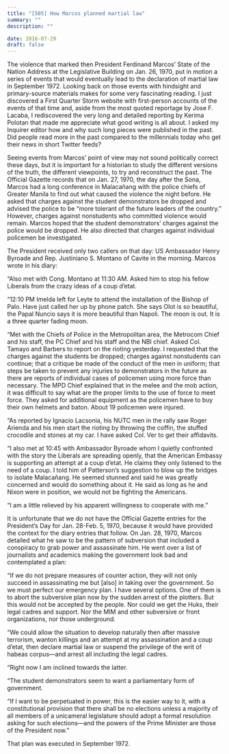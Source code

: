 ```yaml
---
title: "[505] How Marcos planned martial law"
summary: ""
description: ""

date: 2016-07-29
draft: false
---
```


The violence that marked then President Ferdinand Marcos’ State of the Nation Address at the Legislative Building on Jan. 26, 1970, put in motion a series of events that would eventually lead to the declaration of martial law in September 1972. Looking back on those events with hindsight and primary-source materials makes for some very fascinating reading. I just discovered a First Quarter Storm website with first-person accounts of the events of that time and, aside from the most quoted reportage by Jose F. Lacaba, I rediscovered the very long and detailed reporting by Kerima Polotan that made me appreciate what good writing is all about. I asked my Inquirer editor how and why such long pieces were published in the past. Did people read more in the past compared to the millennials today who get their news in short Twitter feeds?

Seeing events from Marcos’ point of view may not sound politically correct these days, but it is important for a historian to study the different versions of the truth, the different viewpoints, to try and reconstruct the past. The Official Gazette records that on Jan. 27, 1970, the day after the Sona, Marcos had a long conference in Malacañang with the police chiefs of Greater Manila to find out what caused the violence the night before. He asked that charges against the student demonstrators be dropped and advised the police to be “more tolerant of the future leaders of the country.” However, charges against nonstudents who committed violence would remain. Marcos hoped that the student demonstrators’ charges against the police would be dropped. He also directed that charges against individual policemen be investigated.

The President received only two callers on that day: US Ambassador Henry Byroade and Rep. Justiniano S. Montano of Cavite in the morning. Marcos wrote in his diary:

“Also met with Cong. Montano at 11:30 AM. Asked him to stop his fellow Liberals from the crazy ideas of a coup d’etat.

“12:10 PM Imelda left for Leyte to attend the installation of the Bishop of Palo. Have just called her up by phone patch. She says Olot is so beautiful, the Papal Nuncio says it is more beautiful than Napoli. The moon is out. It is a three quarter fading moon.

“Met with the Chiefs of Police in the Metropolitan area, the Metrocom Chief and his staff, the PC Chief and his staff and the NBI chief. Asked Col. Tamayo and Barbers to report on the rioting yesterday. I requested that the charges against the students be dropped; charges against nonstudents can continue; that a critique be made of the conduct of the men in uniform; that steps be taken to prevent any injuries to demonstrators in the future as there are reports of individual cases of policemen using more force than necessary. The MPD Chief explained that in the melee and the mob action, it was difficult to say what are the proper limits to the use of force to meet force. They asked for additional equipment as the policemen have to buy their own helmets and baton. About 19 policemen were injured.

“As reported by Ignacio Lacsonia, his NUTC men in the rally saw Roger Arienda and his men start the rioting by throwing the coffin, the stuffed crocodile and stones at my car. I have asked Col. Ver to get their affidavits.

“I also met at 10:45 with Ambassador Byroade whom I quietly confronted with the story the Liberals are spreading openly, that the American Embassy is supporting an attempt at a coup d’etat. He claims they only listened to the need of a coup. I told him of Patterson’s suggestion to blow up the bridges to isolate Malacañang. He seemed stunned and said he was greatly concerned and would do something about it. He said as long as he and Nixon were in position, we would not be fighting the Americans.

“I am a little relieved by his apparent willingness to cooperate with me.”

It is unfortunate that we do not have the Official Gazette entries for the President’s Day for Jan. 28-Feb. 5, 1970, because it would have provided the context for the diary entries that follow. On Jan. 28, 1970, Marcos detailed what he saw to be the pattern of subversion that included a conspiracy to grab power and assassinate him. He went over a list of journalists and academics making the government look bad and contemplated a plan:

“If we do not prepare measures of counter action, they will not only succeed in assassinating me but [also] in taking over the government. So we must perfect our emergency plan. I have several options. One of them is to abort the subversive plan now by the sudden arrest of the plotters. But this would not be accepted by the people. Nor could we get the Huks, their legal cadres and support. Nor the MIM and other subversive or front organizations, nor those underground.

“We could allow the situation to develop naturally then after massive terrorism, wanton killings and an attempt at my assassination and a coup d’etat, then declare martial law or suspend the privilege of the writ of habeas corpus—and arrest all including the legal cadres.

“Right now I am inclined towards the latter.

“The student demonstrators seem to want a parliamentary form of government.

“If I want to be perpetuated in power, this is the easier way to it, with a constitutional provision that there shall be no elections unless a majority of all members of a unicameral legislature should adopt a formal resolution asking for such elections—and the powers of the Prime Minister are those of the President now.”

That plan was executed in September 1972.
